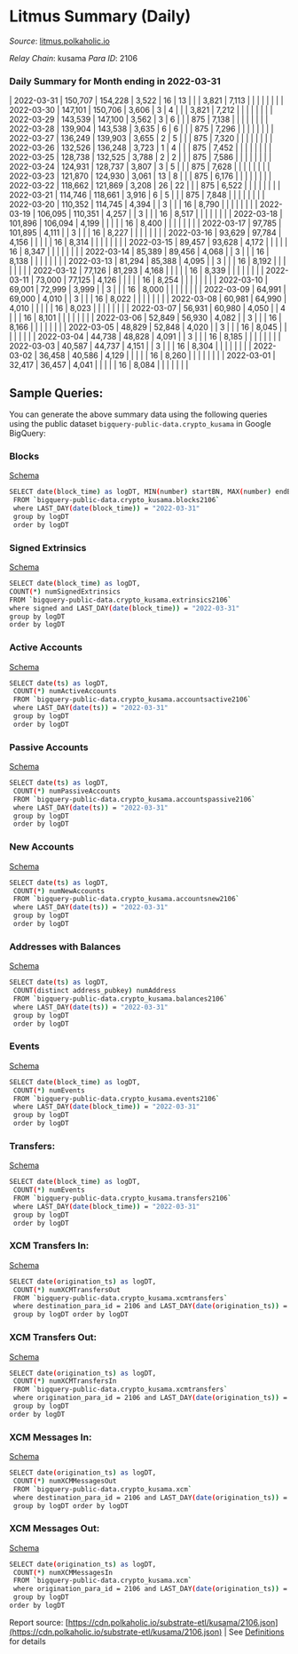 # Litmus Summary (Daily)

_Source_: [litmus.polkaholic.io](https://litmus.polkaholic.io)

*Relay Chain*: kusama
*Para ID*: 2106



### Daily Summary for Month ending in 2022-03-31


| 2022-03-31 | 150,707 | 154,228 | 3,522 | 16 | 13 |  |  | 3,821 | 7,113 |   |   |   |  |  |  |
| 2022-03-30 | 147,101 | 150,706 | 3,606 | 3 | 4 |  |  | 3,821 | 7,212 |   |   |   |  |  |  |
| 2022-03-29 | 143,539 | 147,100 | 3,562 | 3 | 6 |  |  | 875 | 7,138 |   |   |   |  |  |  |
| 2022-03-28 | 139,904 | 143,538 | 3,635 | 6 | 6 |  |  | 875 | 7,296 |   |   |   |  |  |  |
| 2022-03-27 | 136,249 | 139,903 | 3,655 | 2 | 5 |  |  | 875 | 7,320 |   |   |   |  |  |  |
| 2022-03-26 | 132,526 | 136,248 | 3,723 | 1 | 4 |  |  | 875 | 7,452 |   |   |   |  |  |  |
| 2022-03-25 | 128,738 | 132,525 | 3,788 | 2 | 2 |  |  | 875 | 7,586 |   |   |   |  |  |  |
| 2022-03-24 | 124,931 | 128,737 | 3,807 | 3 | 5 |  |  | 875 | 7,628 |   |   |   |  |  |  |
| 2022-03-23 | 121,870 | 124,930 | 3,061 | 13 | 8 |  |  | 875 | 6,176 |   |   |   |  |  |  |
| 2022-03-22 | 118,662 | 121,869 | 3,208 | 26 | 22 |  |  | 875 | 6,522 |   |   |   |  |  |  |
| 2022-03-21 | 114,746 | 118,661 | 3,916 | 6 | 5 |  |  | 875 | 7,848 |   |   |   |  |  |  |
| 2022-03-20 | 110,352 | 114,745 | 4,394 |  | 3 |  |  | 16 | 8,790 |   |   |   |  |  |  |
| 2022-03-19 | 106,095 | 110,351 | 4,257 |  | 3 |  |  | 16 | 8,517 |   |   |   |  |  |  |
| 2022-03-18 | 101,896 | 106,094 | 4,199 |  |  |  |  | 16 | 8,400 |   |   |   |  |  |  |
| 2022-03-17 | 97,785 | 101,895 | 4,111 |  | 3 |  |  | 16 | 8,227 |   |   |   |  |  |  |
| 2022-03-16 | 93,629 | 97,784 | 4,156 |  |  |  |  | 16 | 8,314 |   |   |   |  |  |  |
| 2022-03-15 | 89,457 | 93,628 | 4,172 |  |  |  |  | 16 | 8,347 |   |   |   |  |  |  |
| 2022-03-14 | 85,389 | 89,456 | 4,068 |  | 3 |  |  | 16 | 8,138 |   |   |   |  |  |  |
| 2022-03-13 | 81,294 | 85,388 | 4,095 |  | 3 |  |  | 16 | 8,192 |   |   |   |  |  |  |
| 2022-03-12 | 77,126 | 81,293 | 4,168 |  |  |  |  | 16 | 8,339 |   |   |   |  |  |  |
| 2022-03-11 | 73,000 | 77,125 | 4,126 |  |  |  |  | 16 | 8,254 |   |   |   |  |  |  |
| 2022-03-10 | 69,001 | 72,999 | 3,999 |  | 3 |  |  | 16 | 8,000 |   |   |   |  |  |  |
| 2022-03-09 | 64,991 | 69,000 | 4,010 |  | 3 |  |  | 16 | 8,022 |   |   |   |  |  |  |
| 2022-03-08 | 60,981 | 64,990 | 4,010 |  |  |  |  | 16 | 8,023 |   |   |   |  |  |  |
| 2022-03-07 | 56,931 | 60,980 | 4,050 |  | 4 |  |  | 16 | 8,101 |   |   |   |  |  |  |
| 2022-03-06 | 52,849 | 56,930 | 4,082 |  | 3 |  |  | 16 | 8,166 |   |   |   |  |  |  |
| 2022-03-05 | 48,829 | 52,848 | 4,020 |  | 3 |  |  | 16 | 8,045 |   |   |   |  |  |  |
| 2022-03-04 | 44,738 | 48,828 | 4,091 |  | 3 |  |  | 16 | 8,185 |   |   |   |  |  |  |
| 2022-03-03 | 40,587 | 44,737 | 4,151 |  | 3 |  |  | 16 | 8,304 |   |   |   |  |  |  |
| 2022-03-02 | 36,458 | 40,586 | 4,129 |  |  |  |  | 16 | 8,260 |   |   |   |  |  |  |
| 2022-03-01 | 32,417 | 36,457 | 4,041 |  |  |  |  | 16 | 8,084 |   |   |   |  |  |  |

## Sample Queries:
You can generate the above summary data using the following queries using the public dataset `bigquery-public-data.crypto_kusama` in Google BigQuery:


### Blocks 

[Schema](https://github.com/colorfulnotion/substrate-etl/blob/main/schema/blocks.json)

```bash
SELECT date(block_time) as logDT, MIN(number) startBN, MAX(number) endBN, COUNT(*) numBlocks 
 FROM `bigquery-public-data.crypto_kusama.blocks2106`  
 where LAST_DAY(date(block_time)) = "2022-03-31" 
 group by logDT 
 order by logDT
```

### Signed Extrinsics 

[Schema](https://github.com/colorfulnotion/substrate-etl/blob/main/schema/extrinsics.json)

```bash
SELECT date(block_time) as logDT, 
COUNT(*) numSignedExtrinsics 
FROM `bigquery-public-data.crypto_kusama.extrinsics2106`  
where signed and LAST_DAY(date(block_time)) = "2022-03-31" 
group by logDT 
order by logDT
```

### Active Accounts 

[Schema](https://github.com/colorfulnotion/substrate-etl/blob/main/schema/accountsactive.json)

```bash
SELECT date(ts) as logDT, 
 COUNT(*) numActiveAccounts 
 FROM `bigquery-public-data.crypto_kusama.accountsactive2106` 
 where LAST_DAY(date(ts)) = "2022-03-31" 
 group by logDT 
 order by logDT
```

### Passive Accounts 

[Schema](https://github.com/colorfulnotion/substrate-etl/blob/main/schema/accountspassive.json)

```bash
SELECT date(ts) as logDT, 
 COUNT(*) numPassiveAccounts 
 FROM `bigquery-public-data.crypto_kusama.accountspassive2106` 
 where LAST_DAY(date(ts)) = "2022-03-31" 
 group by logDT 
 order by logDT
```

### New Accounts 

[Schema](https://github.com/colorfulnotion/substrate-etl/blob/main/schema/accountsnew.json)

```bash
SELECT date(ts) as logDT, 
 COUNT(*) numNewAccounts 
 FROM `bigquery-public-data.crypto_kusama.accountsnew2106` 
 where LAST_DAY(date(ts)) = "2022-03-31" 
 group by logDT
 order by logDT
```

### Addresses with Balances 

[Schema](https://github.com/colorfulnotion/substrate-etl/blob/main/schema/balances.json)

```bash
SELECT date(ts) as logDT,
 COUNT(distinct address_pubkey) numAddress 
 FROM `bigquery-public-data.crypto_kusama.balances2106` 
 where LAST_DAY(date(ts)) = "2022-03-31" 
 group by logDT 
 order by logDT
```

### Events 

[Schema](https://github.com/colorfulnotion/substrate-etl/blob/main/schema/events.json)

```bash
SELECT date(block_time) as logDT, 
 COUNT(*) numEvents 
 FROM `bigquery-public-data.crypto_kusama.events2106` 
 where LAST_DAY(date(block_time)) = "2022-03-31" 
 group by logDT 
 order by logDT
```

### Transfers:

[Schema](https://github.com/colorfulnotion/substrate-etl/blob/main/schema/transfers.json)

```bash
SELECT date(block_time) as logDT, 
 COUNT(*) numEvents 
 FROM `bigquery-public-data.crypto_kusama.transfers2106` 
 where LAST_DAY(date(block_time)) = "2022-03-31" 
 group by logDT 
 order by logDT
```

### XCM Transfers In: 

[Schema](https://github.com/colorfulnotion/substrate-etl/blob/main/schema/xcmtransfers.json)

```bash
SELECT date(origination_ts) as logDT, 
 COUNT(*) numXCMTransfersOut 
 FROM `bigquery-public-data.crypto_kusama.xcmtransfers` 
 where destination_para_id = 2106 and LAST_DAY(date(origination_ts)) = "2022-03-31" 
 group by logDT order by logDT
```

### XCM Transfers Out: 

[Schema](https://github.com/colorfulnotion/substrate-etl/blob/main/schema/xcmtransfers.json)

```bash
SELECT date(origination_ts) as logDT, 
 COUNT(*) numXCMTransfersIn 
 FROM `bigquery-public-data.crypto_kusama.xcmtransfers` 
 where origination_para_id = 2106 and LAST_DAY(date(origination_ts)) = "2022-03-31" 
 group by logDT 
order by logDT
```

### XCM Messages In: 

[Schema](https://github.com/colorfulnotion/substrate-etl/blob/main/schema/xcm.json)

```bash
SELECT date(origination_ts) as logDT, 
 COUNT(*) numXCMMessagesOut 
 FROM `bigquery-public-data.crypto_kusama.xcm` 
 where destination_para_id = 2106 and LAST_DAY(date(origination_ts)) = "2022-03-31" 
 group by logDT order by logDT
```

### XCM Messages Out: 

[Schema](https://github.com/colorfulnotion/substrate-etl/blob/main/schema/xcm.json)

```bash
SELECT date(origination_ts) as logDT, 
 COUNT(*) numXCMMessagesIn 
 FROM `bigquery-public-data.crypto_kusama.xcm` 
 where origination_para_id = 2106 and LAST_DAY(date(origination_ts)) = "2022-03-31" 
 group by logDT 
order by logDT
```


Report source: [https://cdn.polkaholic.io/substrate-etl/kusama/2106.json](https://cdn.polkaholic.io/substrate-etl/kusama/2106.json) | See [Definitions](/DEFINITIONS.md) for details
